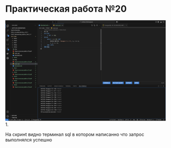 # Практическая работа №20

![Иллюстрация к проекту](./img/1.png)<br>
1. 

На скринt видно терминал sql в котором написанно что запрос выполнялся успешно